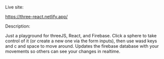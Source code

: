 Live site:

https://three-react.netlify.app/


Description:

Just a playground for threeJS, React, and Firebase.  Click a sphere to take control of it (or create a new one via the form inputs), then use wasd keys and c and space to move around.  Updates the firebase database with your movements so others can see your changes in realtime.
